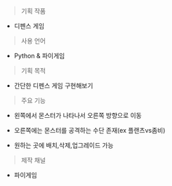
> 기획 작품 

- 디펜스 게임

> 사용 언어

- Python & 파이게임

>기획  목적

- 간단한 디펜스 게임 구현해보기

>주요 기능

- 왼쪽에서 몬스터가 나타나서 오른쪽 방향으로 이동

- 오른쪽에는 몬스터를 공격하는 수단 존재(ex 플랜츠vs좀비)

- 원하는 곳에 배치,삭제,업그레이드 가능

>제작 채널

- 파이게임

